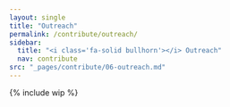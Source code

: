 ```yaml
---
layout: single
title: "Outreach"
permalink: /contribute/outreach/
sidebar:
  title: "<i class='fa-solid bullhorn'></i> Outreach"
  nav: contribute
src: "_pages/contribute/06-outreach.md"
--- 
```


{% include wip %}